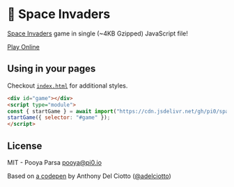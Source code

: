 # 👾 Space Invaders

[Space Invaders](https://en.wikipedia.org/wiki/Space_Invaders) game in single (~4KB Gzipped) JavaScript file!

[Play Online](https://pi0.github.io/space-invaders/)

## Using in your pages

Checkout [`index.html`](./index.html) for additional styles.

```html
<div id="game"></div>
<script type="module">
const { startGame } = await import("https://cdn.jsdelivr.net/gh/pi0/space-invaders/index.js");
startGame({ selector: "#game" });
</script>
```

## License

MIT - Pooya Parsa <pooya@pi0.io>

Based on [a codepen](https://codepen.io/adelciotto/pen/WNzRYy) by Anthony Del Ciotto ([@adelciotto](https://github.com/adelciotto))
